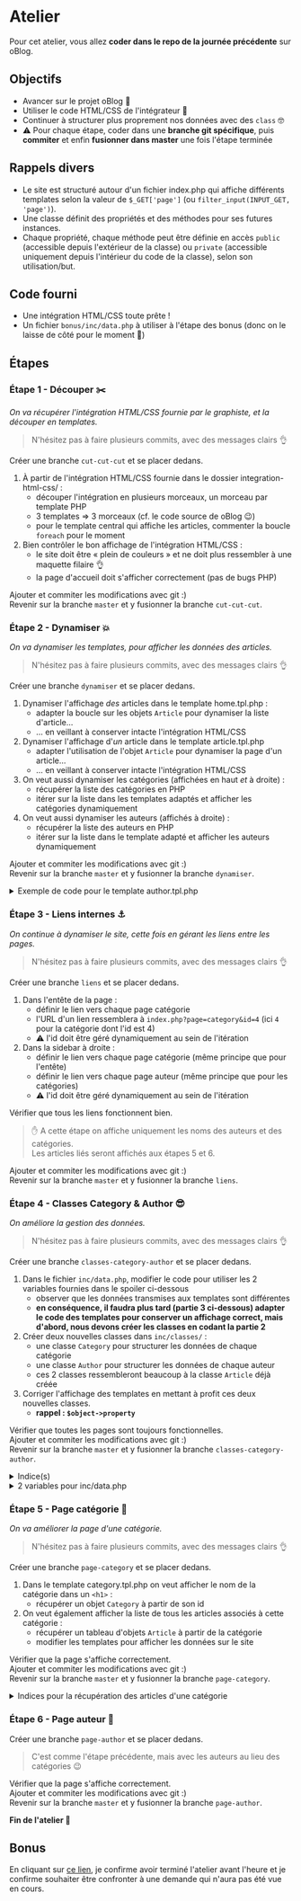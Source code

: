 # Atelier

Pour cet atelier, vous allez **coder dans le repo de la journée précédente** sur oBlog.  

## Objectifs

- Avancer sur le projet oBlog :tada:
- Utiliser le code HTML/CSS de l'intégrateur :rainbow:
- Continuer à structurer plus proprement nos données avec des `class` :nerd_face:
- :warning: Pour chaque étape, coder dans une **branche git spécifique**, puis **commiter** et enfin **fusionner dans master** une fois l'étape terminée

## Rappels divers

- Le site est structuré autour d'un fichier index.php qui affiche différents templates selon la valeur de `$_GET['page']` (ou `filter_input(INPUT_GET, 'page')`).
- Une classe définit des propriétés et des méthodes pour ses futures instances.
- Chaque propriété, chaque méthode peut être définie en accès `public` (accessible depuis l'extérieur de la classe) ou `private` (accessible uniquement depuis l'intérieur du code de la classe), selon son utilisation/but.

## Code fourni

- Une intégration HTML/CSS toute prête !
- Un fichier `bonus/inc/data.php` à utiliser à l'étape des bonus (donc on le laisse de côté pour le moment :pray:)

## Étapes

### Étape 1 - Découper :scissors:

_On va récupérer l'intégration HTML/CSS fournie par le graphiste, et la découper en templates._

> N'hésitez pas à faire plusieurs commits, avec des messages clairs :ok_hand:

Créer une branche `cut-cut-cut` et se placer dedans.

1. À partir de l'intégration HTML/CSS fournie dans le dossier integration-html-css/ :
    - découper l'intégration en plusieurs morceaux, un morceau par template PHP
    - 3 templates => 3 morceaux (cf. le code source de oBlog :wink:)
    - pour le template central qui affiche les articles, commenter la boucle `foreach` pour le moment
2. Bien contrôler le bon affichage de l'intégration HTML/CSS :
    - le site doit être « plein de couleurs » et ne doit plus ressembler à une maquette filaire :ok_hand:
    - la page d'accueil doit s'afficher correctement (pas de bugs PHP)

Ajouter et commiter les modifications avec git :)  
Revenir sur la branche `master` et y fusionner la branche `cut-cut-cut`.  

### Étape 2 - Dynamiser :boom:

_On va dynamiser les templates, pour afficher les données des articles._

> N'hésitez pas à faire plusieurs commits, avec des messages clairs :ok_hand:

Créer une branche `dynamiser` et se placer dedans.

1. Dynamiser l'affichage _des_ articles dans le template home.tpl.php :
    - adapter la boucle sur les objets `Article` pour dynamiser la liste d'article…
    - … en veillant à conserver intacte l'intégration HTML/CSS
2. Dynamiser l'affichage d'_un_ article dans le template article.tpl.php
    - adapter l'utilisation de l'objet `Article` pour dynamiser la page d'un article…
    - … en veillant à conserver intacte l'intégration HTML/CSS
3. On veut aussi dynamiser les catégories (affichées en haut _et_ à droite) :
    - récupérer la liste des catégories en PHP
    - itérer sur la liste dans les templates adaptés et afficher les catégories dynamiquement
4. On veut aussi dynamiser les auteurs (affichés à droite) :
    - récupérer la liste des auteurs en PHP
    - itérer sur la liste dans le template adapté et afficher les auteurs dynamiquement

Ajouter et commiter les modifications avec git :)  
Revenir sur la branche `master` et y fusionner la branche `dynamiser`.  

<details><summary>Exemple de code pour le template author.tpl.php</summary>

```html
<!-- Auteurs: https://getbootstrap.com/docs/4.1/components/card/#list-groups -->
<div class="card">
<h3 class="card-header">Auteurs</h3>
<ul class="list-group list-group-flush">
    <?php foreach ($authors as $authorId => $authorName) : ?>
    <li class="list-group-item"><?= $authorName ?></li>
    <?php endforeach; ?>
</ul>
</div>
```

</details>

### Étape 3 - Liens internes :anchor:

_On continue à dynamiser le site, cette fois en gérant les liens entre les pages._

> N'hésitez pas à faire plusieurs commits, avec des messages clairs :ok_hand:

Créer une branche `liens` et se placer dedans.

1. Dans l'entête de la page :
    - définir le lien vers chaque page catégorie
    - l'URL d'un lien ressemblera à `index.php?page=category&id=4` (ici `4` pour la catégorie dont l'id est 4)
    - :warning: l'id doit être géré dynamiquement au sein de l'itération
2. Dans la sidebar à droite :
    - définir le lien vers chaque page catégorie (même principe que pour l'entête)
    - définir le lien vers chaque page auteur (même principe que pour les catégories)
    - :warning: l'id doit être géré dynamiquement au sein de l'itération

Vérifier que tous les liens fonctionnent bien.  

> :hand: A cette étape on affiche uniquement les noms des auteurs et des catégories.  
> Les articles liés seront affichés aux étapes 5 et 6.

Ajouter et commiter les modifications avec git :)  
Revenir sur la branche `master` et y fusionner la branche `liens`.  

### Étape 4 - Classes Category & Author :sunglasses:

_On améliore la gestion des données._

> N'hésitez pas à faire plusieurs commits, avec des messages clairs :ok_hand:

Créer une branche `classes-category-author` et se placer dedans.

1. Dans le fichier `inc/data.php`, modifier le code pour utiliser les 2 variables fournies dans le spoiler ci-dessous
    - observer que les données transmises aux templates sont différentes
    - **en conséquence, il faudra plus tard (partie 3 ci-dessous) adapter le code des templates pour conserver un affichage correct, mais d'abord, nous devons créer les classes en codant la partie 2**
2. Créer deux nouvelles classes dans `inc/classes/` :
    - une classe `Category` pour structurer les données de chaque catégorie
    - une classe `Author` pour structurer les données de chaque auteur
    - ces 2 classes ressembleront beaucoup à la classe `Article` déjà créée
3. Corriger l'affichage des templates en mettant à profit ces deux nouvelles classes.
    - **rappel : `$object->property`**

Vérifier que toutes les pages sont toujours fonctionnelles.  
Ajouter et commiter les modifications avec git :)  
Revenir sur la branche `master` et y fusionner la branche `classes-category-author`.  

<details><summary>Indice(s)</summary>

- il faudra coder un ou des paramètre(s) optionnel(s) au constructeur afin de déterminer la valeur de la ou les propriété(s)

</details>

<details><summary>2 variables pour inc/data.php</summary>

```php
<?php

// [...]

// Les catégories
$dataCategoriesList = [
    // ID => objet Category
    1 => new Category('TeamBack'),
    2 => new Category('TeamFront'),
    3 => new Category('Collaboration'),
    4 => new Category('Ma Vie De Dev')
];

// Les auteurs
$dataAuthorsList = [
    // ID => objet Author
    1 => new Author('Maxime'),
    2 => new Author('Anthony'),
    3 => new Author('Alexandre'),
    4 => new Author('Dario'),
    5 => new Author('Julie'),
    6 => new Author('Lucie'),
    7 => new Author('Xavier')
];
```

</details>

### Étape 5 - Page catégorie :doughnut:

_On va améliorer la page d'une catégorie._

> N'hésitez pas à faire plusieurs commits, avec des messages clairs :ok_hand:

Créer une branche `page-category` et se placer dedans.

1. Dans le template category.tpl.php on veut afficher le nom de la catégorie dans un `<h1>` :
    - récupérer un objet `Category` à partir de son id
2. On veut également afficher la liste de tous les articles associés à cette catégorie :
    - récupérer un tableau d'objets `Article` à partir de la catégorie
    - modifier les templates pour afficher les données sur le site

Vérifier que la page s'affiche correctement.  
Ajouter et commiter les modifications avec git :)  
Revenir sur la branche `master` et y fusionner la branche `page-category`.  

<details><summary>Indices pour la récupération des articles d'une catégorie</summary>

- :warning: attention à ne pas récupérer _tous_ les articles, mais bien uniquement ceux dont le nom de la catégorie correspond au nom de la catégorie demandée
- idée : on peut créer un tableau vide, qu'on remplira avec les articles de la catégorie, au fur et à mesure
- pour chaque article du site, _si_ le nom de sa catégorie correspond à la catégorie demandée, _alors_ ajouter l'article dans le tableau
- à la fin de l'itération, le tableau, à retourner, comprendra seulement les articles de la catégorie

</details>

### Étape 6 - Page auteur :icecream:

Créer une branche `page-author` et se placer dedans.

> C'est comme l'étape précédente, mais avec les auteurs au lieu des catégories :wink:

Vérifier que la page s'affiche correctement.  
Ajouter et commiter les modifications avec git :)  
Revenir sur la branche `master` et y fusionner la branche `page-author`.

**Fin de l'atelier :tada:**

## Bonus

En cliquant sur [ce lien](bonus.md), je confirme avoir terminé l'atelier avant l'heure et je confirme souhaiter être confronter à une demande qui n'aura pas été vue en cours.
